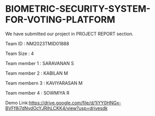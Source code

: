 # BIOMETRIC-SECURITY-SYSTEM-FOR-VOTING-PLATFORM

We have submitted our project in PROJECT REPORT section.

Team ID : NM2023TMID01888

Team Size : 4

Team member 1 : SARAVANAN S

Team member 2 : KABILAN M

Team membern 3 : KAVIYARASAN M

Team member 4 : SOWMIYA R



Demo Link:https://drive.google.com/file/d/1iYY0HNGx-BVFf8i7dNydOcYJRihLCKK4/view?usp=drivesdk
